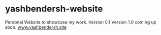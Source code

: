 # yashbendersh-website
Personal Website to showcase my work.
Version 0.1
Version 1.0 coming up soon.
www.yashbendersh.site
